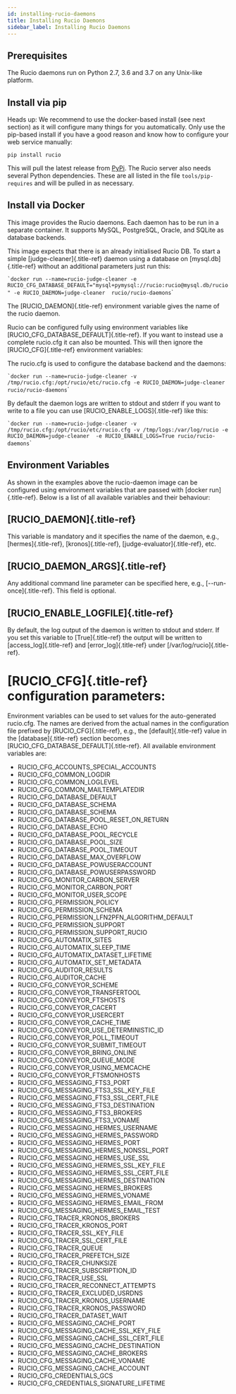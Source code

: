 ```yaml
---
id: installing-rucio-daemons
title: Installing Rucio Daemons
sidebar_label: Installing Rucio Daemons
---
```


## Prerequisites

The Rucio daemons run on Python 2.7, 3.6 and 3.7 on any Unix-like
platform.

## Install via pip

Heads up: We recommend to use the docker-based install (see next
section) as it will configure many things for you automatically. Only
use the pip-based install if you have a good reason and know how to
configure your web service manually:

`pip install rucio`

This will pull the latest release from
[PyPi](https://pypi.python.org/pypi/rucio/). The Rucio server also needs
several Python dependencies. These are all listed in the file
`tools/pip-requires` and will be pulled in as necessary.

## Install via Docker

This image provides the Rucio daemons. Each daemon has to be run in a
separate container. It supports MySQL, PostgreSQL, Oracle, and SQLite as
database backends.

This image expects that there is an already initialised Rucio DB. To
start a simple [judge-cleaner]{.title-ref} daemon using a database on
[mysql.db]{.title-ref} without an additional parameters just run this:

`` `docker run --name=rucio-judge-cleaner -e RUCIO_CFG_DATABASE_DEFAULT="mysql+pymysql://rucio:rucio@mysql.db/rucio" -e RUCIO_DAEMON=judge-cleaner  rucio/rucio-daemons ``\`

The [RUCIO_DAEMON]{.title-ref} environment variable gives the name of
the rucio daemon.

Rucio can be configured fully using environment variables like
[RUCIO_CFG_DATABASE_DEFAULT]{.title-ref}. If you want to instead use a
complete rucio.cfg it can also be mounted. This will then ignore the
[RUCIO_CFG]{.title-ref} environment variables:

The rucio.cfg is used to configure the database backend and the daemons:

`` `docker run --name=rucio-judge-cleaner -v /tmp/rucio.cfg:/opt/rucio/etc/rucio.cfg -e RUCIO_DAEMON=judge-cleaner  rucio/rucio-daemons ``\`

By default the daemon logs are written to stdout and stderr if you want
to write to a file you can use [RUCIO_ENABLE_LOGS]{.title-ref} like
this:

`` `docker run --name=rucio-judge-cleaner -v /tmp/rucio.cfg:/opt/rucio/etc/rucio.cfg -v /tmp/logs:/var/log/rucio -e RUCIO_DAEMON=judge-cleaner  -e RUCIO_ENABLE_LOGS=True rucio/rucio-daemons ``\`

## Environment Variables

As shown in the examples above the rucio-daemon image can be configured
using environment variables that are passed with [docker
run]{.title-ref}. Below is a list of all available variables and their
behaviour:

[RUCIO_DAEMON]{.title-ref}
--------------------------

This variable is mandatory and it specifies the name of the daemon,
e.g., [hermes]{.title-ref}, [kronos]{.title-ref},
[judge-evaluator]{.title-ref}, etc.

[RUCIO_DAEMON_ARGS]{.title-ref}
-------------------------------

Any additional command line parameter can be specified here, e.g.,
[\--run-once]{.title-ref}. This field is optional.

[RUCIO_ENABLE_LOGFILE]{.title-ref}
----------------------------------

By default, the log output of the daemon is written to stdout and
stderr. If you set this variable to [True]{.title-ref} the output will
be written to [access_log]{.title-ref} and [error_log]{.title-ref} under
[/var/log/rucio]{.title-ref}.

[RUCIO_CFG]{.title-ref} configuration parameters:
=================================================

Environment variables can be used to set values for the auto-generated
rucio.cfg. The names are derived from the actual names in the
configuration file prefixed by [RUCIO_CFG]{.title-ref}, e.g., the
[default]{.title-ref} value in the [database]{.title-ref} section
becomes [RUCIO_CFG_DATABASE_DEFAULT]{.title-ref}. All available
environment variables are:

-   RUCIO_CFG_ACCOUNTS_SPECIAL_ACCOUNTS
-   RUCIO_CFG_COMMON_LOGDIR
-   RUCIO_CFG_COMMON_LOGLEVEL
-   RUCIO_CFG_COMMON_MAILTEMPLATEDIR
-   RUCIO_CFG_DATABASE_DEFAULT
-   RUCIO_CFG_DATABASE_SCHEMA
-   RUCIO_CFG_DATABASE_SCHEMA
-   RUCIO_CFG_DATABASE_POOL_RESET_ON_RETURN
-   RUCIO_CFG_DATABASE_ECHO
-   RUCIO_CFG_DATABASE_POOL_RECYCLE
-   RUCIO_CFG_DATABASE_POOL_SIZE
-   RUCIO_CFG_DATABASE_POOL_TIMEOUT
-   RUCIO_CFG_DATABASE_MAX_OVERFLOW
-   RUCIO_CFG_DATABASE_POWUSERACCOUNT
-   RUCIO_CFG_DATABASE_POWUSERPASSWORD
-   RUCIO_CFG_MONITOR_CARBON_SERVER
-   RUCIO_CFG_MONITOR_CARBON_PORT
-   RUCIO_CFG_MONITOR_USER_SCOPE
-   RUCIO_CFG_PERMISSION_POLICY
-   RUCIO_CFG_PERMISSION_SCHEMA
-   RUCIO_CFG_PERMISSION_LFN2PFN_ALGORITHM_DEFAULT
-   RUCIO_CFG_PERMISSION_SUPPORT
-   RUCIO_CFG_PERMISSION_SUPPORT_RUCIO
-   RUCIO_CFG_AUTOMATIX_SITES
-   RUCIO_CFG_AUTOMATIX_SLEEP_TIME
-   RUCIO_CFG_AUTOMATIX_DATASET_LIFETIME
-   RUCIO_CFG_AUTOMATIX_SET_METADATA
-   RUCIO_CFG_AUDITOR_RESULTS
-   RUCIO_CFG_AUDITOR_CACHE
-   RUCIO_CFG_CONVEYOR_SCHEME
-   RUCIO_CFG_CONVEYOR_TRANSFERTOOL
-   RUCIO_CFG_CONVEYOR_FTSHOSTS
-   RUCIO_CFG_CONVEYOR_CACERT
-   RUCIO_CFG_CONVEYOR_USERCERT
-   RUCIO_CFG_CONVEYOR_CACHE_TIME
-   RUCIO_CFG_CONVEYOR_USE_DETERMINISTIC_ID
-   RUCIO_CFG_CONVEYOR_POLL_TIMEOUT
-   RUCIO_CFG_CONVEYOR_SUBMIT_TIMEOUT
-   RUCIO_CFG_CONVEYOR_BRING_ONLINE
-   RUCIO_CFG_CONVEYOR_QUEUE_MODE
-   RUCIO_CFG_CONVEYOR_USING_MEMCACHE
-   RUCIO_CFG_CONVEYOR_FTSMONHOSTS
-   RUCIO_CFG_MESSAGING_FTS3_PORT
-   RUCIO_CFG_MESSAGING_FTS3_SSL_KEY_FILE
-   RUCIO_CFG_MESSAGING_FTS3_SSL_CERT_FILE
-   RUCIO_CFG_MESSAGING_FTS3_DESTINATION
-   RUCIO_CFG_MESSAGING_FTS3_BROKERS
-   RUCIO_CFG_MESSAGING_FTS3_VONAME
-   RUCIO_CFG_MESSAGING_HERMES_USERNAME
-   RUCIO_CFG_MESSAGING_HERMES_PASSWORD
-   RUCIO_CFG_MESSAGING_HERMES_PORT
-   RUCIO_CFG_MESSAGING_HERMES_NONSSL_PORT
-   RUCIO_CFG_MESSAGING_HERMES_USE_SSL
-   RUCIO_CFG_MESSAGING_HERMES_SSL_KEY_FILE
-   RUCIO_CFG_MESSAGING_HERMES_SSL_CERT_FILE
-   RUCIO_CFG_MESSAGING_HERMES_DESTINATION
-   RUCIO_CFG_MESSAGING_HERMES_BROKERS
-   RUCIO_CFG_MESSAGING_HERMES_VONAME
-   RUCIO_CFG_MESSAGING_HERMES_EMAIL_FROM
-   RUCIO_CFG_MESSAGING_HERMES_EMAIL_TEST
-   RUCIO_CFG_TRACER_KRONOS_BROKERS
-   RUCIO_CFG_TRACER_KRONOS_PORT
-   RUCIO_CFG_TRACER_SSL_KEY_FILE
-   RUCIO_CFG_TRACER_SSL_CERT_FILE
-   RUCIO_CFG_TRACER_QUEUE
-   RUCIO_CFG_TRACER_PREFETCH_SIZE
-   RUCIO_CFG_TRACER_CHUNKSIZE
-   RUCIO_CFG_TRACER_SUBSCRIPTION_ID
-   RUCIO_CFG_TRACER_USE_SSL
-   RUCIO_CFG_TRACER_RECONNECT_ATTEMPTS
-   RUCIO_CFG_TRACER_EXCLUDED_USRDNS
-   RUCIO_CFG_TRACER_KRONOS_USERNAME
-   RUCIO_CFG_TRACER_KRONOS_PASSWORD
-   RUCIO_CFG_TRACER_DATASET_WAIT
-   RUCIO_CFG_MESSAGING_CACHE_PORT
-   RUCIO_CFG_MESSAGING_CACHE_SSL_KEY_FILE
-   RUCIO_CFG_MESSAGING_CACHE_SSL_CERT_FILE
-   RUCIO_CFG_MESSAGING_CACHE_DESTINATION
-   RUCIO_CFG_MESSAGING_CACHE_BROKERS
-   RUCIO_CFG_MESSAGING_CACHE_VONAME
-   RUCIO_CFG_MESSAGING_CACHE_ACCOUNT
-   RUCIO_CFG_CREDENTIALS_GCS
-   RUCIO_CFG_CREDENTIALS_SIGNATURE_LIFETIME
